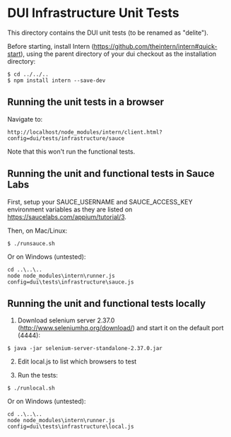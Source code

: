# DUI Infrastructure Unit Tests

This directory contains the DUI unit tests (to be renamed as "delite").

Before starting, install Intern (https://github.com/theintern/intern#quick-start),
using the parent directory of your dui checkout as the installation directory:

```
$ cd ../../..
$ npm install intern --save-dev
```


## Running the unit tests in a browser

Navigate to:

```
http://localhost/node_modules/intern/client.html?config=dui/tests/infrastructure/sauce
```

Note that this won't run the functional tests.

## Running the unit and functional tests in Sauce Labs

First, setup your SAUCE_USERNAME and SAUCE_ACCESS_KEY environment variables as they are listed
on https://saucelabs.com/appium/tutorial/3.

Then, on Mac/Linux:

```
$ ./runsauce.sh
```

Or on Windows (untested):

```
cd ..\..\..
node node_modules\intern\runner.js config=dui\tests\infrastructure\sauce.js
```

## Running the unit and functional tests locally

1) Download selenium server 2.37.0 (http://www.seleniumhq.org/download/) and start it on the default port (4444):

```
$ java -jar selenium-server-standalone-2.37.0.jar
```

2) Edit local.js to list which browsers to test

3) Run the tests:

```
$ ./runlocal.sh
```

Or on Windows (untested):

```
cd ..\..\..
node node_modules\intern\runner.js config=dui\tests\infrastructure\local.js
```


